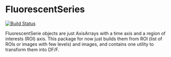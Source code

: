 # FluorescentSeries

[![Build Status](https://travis-ci.org/romainFr/FluorescentSeries.jl.svg?branch=master)](https://travis-ci.org/romainFr/FluorescentSeries.jl)

FluorescentSerie objects are just AxisArrays with a time axis and a region of interests (ROI) axis. This package for now just builds them from ROI (list of ROIs or images with few levels) and images, and contains one utility to transform them into DF/F.
